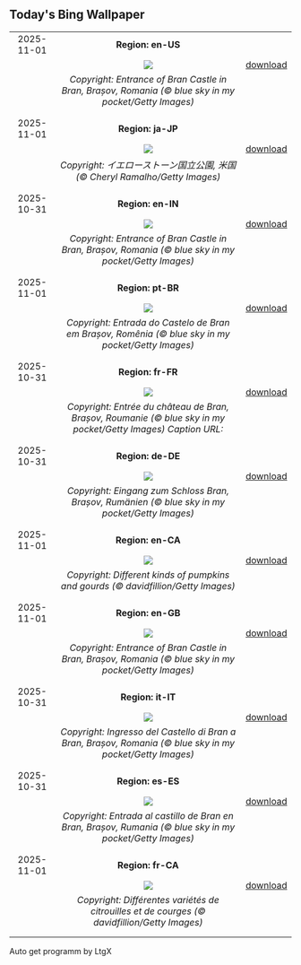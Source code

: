 ## Today's Bing Wallpaper
|      |      |      |
| :----: | :----: | :----: |
|2025-11-01|**Region: en-US**||
||![](https://www.bing.com/th?id=OHR.BranCastle_EN-US5914201029_UHD.jpg&pid=hp&w=1152&h=648&rs=1&c=4)| [download](https://www.bing.com/th?id=OHR.BranCastle_EN-US5914201029_UHD.jpg)|
||*Copyright: Entrance of Bran Castle in Bran, Brașov, Romania (© blue sky in my pocket/Getty Images)*
||
|||
|2025-11-01|**Region: ja-JP**||
||![](https://www.bing.com/th?id=OHR.BisonSprings_JA-JP2014731306_UHD.jpg&pid=hp&w=1152&h=648&rs=1&c=4)| [download](https://www.bing.com/th?id=OHR.BisonSprings_JA-JP2014731306_UHD.jpg)|
||*Copyright: イエローストーン国立公園, 米国 (© Cheryl Ramalho/Getty Images)*
||
|||
|2025-10-31|**Region: en-IN**||
||![](https://www.bing.com/th?id=OHR.BranCastle_EN-IN0933024345_UHD.jpg&pid=hp&w=1152&h=648&rs=1&c=4)| [download](https://www.bing.com/th?id=OHR.BranCastle_EN-IN0933024345_UHD.jpg)|
||*Copyright: Entrance of Bran Castle in Bran, Brașov, Romania (© blue sky in my pocket/Getty Images)*
||
|||
|2025-11-01|**Region: pt-BR**||
||![](https://www.bing.com/th?id=OHR.BranCastle_PT-BR1477730083_UHD.jpg&pid=hp&w=1152&h=648&rs=1&c=4)| [download](https://www.bing.com/th?id=OHR.BranCastle_PT-BR1477730083_UHD.jpg)|
||*Copyright: Entrada do Castelo de Bran em Brașov, Romênia (© blue sky in my  pocket/Getty Images)*
||
|||
|2025-10-31|**Region: fr-FR**||
||![](https://www.bing.com/th?id=OHR.BranCastle_FR-FR2815069618_UHD.jpg&pid=hp&w=1152&h=648&rs=1&c=4)| [download](https://www.bing.com/th?id=OHR.BranCastle_FR-FR2815069618_UHD.jpg)|
||*Copyright: Entrée du château de Bran, Brașov, Roumanie (© blue sky in my pocket/Getty Images) Caption URL:*
||
|||
|2025-10-31|**Region: de-DE**||
||![](https://www.bing.com/th?id=OHR.BranCastle_DE-DE1129139069_UHD.jpg&pid=hp&w=1152&h=648&rs=1&c=4)| [download](https://www.bing.com/th?id=OHR.BranCastle_DE-DE1129139069_UHD.jpg)|
||*Copyright: Eingang zum Schloss Bran, Brașov, Rumänien (© blue sky in my pocket/Getty Images)*
||
|||
|2025-11-01|**Region: en-CA**||
||![](https://www.bing.com/th?id=OHR.PumpkinHalloween_EN-CA7800115096_UHD.jpg&pid=hp&w=1152&h=648&rs=1&c=4)| [download](https://www.bing.com/th?id=OHR.PumpkinHalloween_EN-CA7800115096_UHD.jpg)|
||*Copyright: Different kinds of pumpkins and gourds (© davidfillion/Getty Images)*
||
|||
|2025-11-01|**Region: en-GB**||
||![](https://www.bing.com/th?id=OHR.BranCastle_EN-GB2930979213_UHD.jpg&pid=hp&w=1152&h=648&rs=1&c=4)| [download](https://www.bing.com/th?id=OHR.BranCastle_EN-GB2930979213_UHD.jpg)|
||*Copyright: Entrance of Bran Castle in Bran, Brașov, Romania (© blue sky in my pocket/Getty Images)*
||
|||
|2025-10-31|**Region: it-IT**||
||![](https://www.bing.com/th?id=OHR.BranCastle_IT-IT4029236084_UHD.jpg&pid=hp&w=1152&h=648&rs=1&c=4)| [download](https://www.bing.com/th?id=OHR.BranCastle_IT-IT4029236084_UHD.jpg)|
||*Copyright: Ingresso del Castello di Bran a Bran, Brașov, Romania (© blue sky in my pocket/Getty Images)*
||
|||
|2025-10-31|**Region: es-ES**||
||![](https://www.bing.com/th?id=OHR.BranCastle_ES-ES0559707677_UHD.jpg&pid=hp&w=1152&h=648&rs=1&c=4)| [download](https://www.bing.com/th?id=OHR.BranCastle_ES-ES0559707677_UHD.jpg)|
||*Copyright: Entrada al castillo de Bran en Bran, Brașov, Rumania (© blue sky in my pocket/Getty Images)*
||
|||
|2025-11-01|**Region: fr-CA**||
||![](https://www.bing.com/th?id=OHR.PumpkinHalloween_FR-CA4476250622_UHD.jpg&pid=hp&w=1152&h=648&rs=1&c=4)| [download](https://www.bing.com/th?id=OHR.PumpkinHalloween_FR-CA4476250622_UHD.jpg)|
||*Copyright: Différentes variétés de citrouilles et de courges (© davidfillion/Getty Images)*
||
|||

Auto get programm by LtgX

